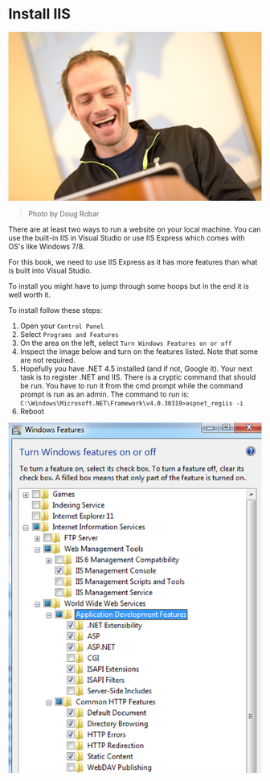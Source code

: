 # Install IIS

![16397177094_574e2f4ef1_o.jpg](assets/16397177094_574e2f4ef1_o.jpg)
>Photo by Doug Robar

There are at least two ways to run a website on your local machine.  You can use the built-in IIS in Visual Studio or use IIS Express which comes with OS's like Windows 7/8.

For this book, we need to use IIS Express as it has more features than what is built into Visual Studio.

To install you might have to jump through some hoops but in the end it is well worth it.

To install follow these steps:

1. Open your `Control Panel`
2. Select `Programs and Features`
3. On the area on the left, select `Turn Windows Features on or off`
4. Inspect the image below and turn on the features listed.  Note that some are not required.
5. Hopefully you have .NET 4.5 installed (and if not, Google it).  Your next task is to register .NET and IIS.  There is a cryptic command that should be run.  You have to run it from the cmd prompt while the command prompt is run as an admin.  The command to run is: `C:\Windows\Microsoft.NET\Framework\v4.0.30319>aspnet_regiis -i`
6. Reboot

![iis-install.png](assets/iis-install.png)